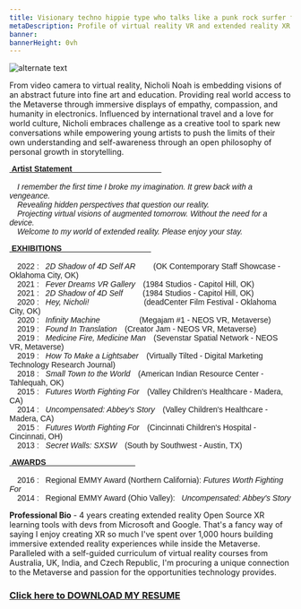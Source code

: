 ```yaml
---
title: Visionary techno hippie type who talks like a punk rock surfer from Oklahoma City
metaDescription: Profile of virtual reality VR and extended reality XR film video production artist
banner:
bannerHeight: 0vh
---
```


<div class="row">
  <div class="col-md-12">
    <img src="https://lh3.googleusercontent.com/-9X_0qe5RlyKshKh3J-xWaMaadMhxRm-1Lctj82IGVeVZ8rs8DLMznzbpfguJLmmXkb-ZQCm8V7NbgQG2FOcGlBT6F1FyyCqx0jgOeh5edZpUlreZpQTkweH2sv4BilzLNRIOHGQyA=w2400" alt="alternate text">
  </div>
</div>




From video camera to virtual reality, Nicholi Noah is embedding visions of an abstract future into fine art and education. Providing real world access to the Metaverse through immersive displays of empathy, compassion, and humanity in electronics. Influenced by international travel and a love for world culture, Nicholi embraces challenge as a creative tool to spark new conversations while empowering young artists to push the limits of their own understanding and self-awareness through an open philosophy of personal growth in storytelling.

<div class="row">
  <div class="col-md-12">
    <p style="font-family:arial"><b><u>&nbsp;Artist Statement &nbsp;&nbsp;&nbsp;&nbsp;&nbsp;&nbsp;&nbsp;&nbsp;&nbsp;&nbsp;&nbsp;&nbsp;&nbsp;&nbsp;&nbsp;&nbsp;&nbsp;&nbsp;&nbsp;&nbsp;&nbsp;&nbsp;&nbsp;&nbsp;&nbsp;&nbsp;&nbsp;&nbsp;&nbsp;&nbsp;&nbsp;&nbsp;&nbsp;&nbsp;&nbsp;&nbsp;&nbsp;&nbsp;&nbsp;&nbsp;</u></b></br><br>
    &emsp;<i>I remember the first time I broke my imagination. It grew back with a vengeance.</br>
    &emsp;Revealing hidden perspectives that question our reality.</br>
    &emsp;Projecting virtual visions of augmented tomorrow. Without the need for a device.</br>
    &emsp;Welcome to my world of extended reality. Please enjoy your stay.</i></p>
  </div>
</div>

<div class="row">
  <div class="col-md-12">
    <p style="font-family:arial"><b><u>&nbsp;EXHIBITIONS &nbsp;&nbsp;&nbsp;&nbsp;&nbsp;&nbsp;&nbsp;&nbsp;&nbsp;&nbsp;&nbsp;&nbsp;&nbsp;&nbsp;&nbsp;&nbsp;&nbsp;&nbsp;&nbsp;&nbsp;&nbsp;&nbsp;&nbsp;&nbsp;&nbsp;&nbsp;&nbsp;&nbsp;&nbsp;&nbsp;&nbsp;&nbsp;&nbsp;&nbsp;&nbsp;&nbsp;&nbsp;&nbsp;&nbsp;&nbsp;</u></b></br></br>
    &emsp;2022 : &nbsp; <i>2D Shadow of 4D Self AR</i>&emsp;&emsp;&nbsp;(OK Contemporary Staff Showcase - Oklahoma City, OK)</br>
    &emsp;2021 : &nbsp; <i>Fever Dreams VR Gallery</i>&emsp;(1984 Studios - Capitol Hill, OK)</br>
    &emsp;2021 : &nbsp; <i>2D Shadow of 4D Self</i>&emsp;&emsp;&nbsp;&nbsp;(1984 Studios - Capitol Hill, OK)</br>
	&emsp;2020 : &nbsp; <i>Hey, Nicholi!</i>&emsp;&emsp;&emsp;&emsp;&emsp;&emsp;&emsp;(deadCenter Film Festival - Oklahoma City, OK)</br>
	&emsp;2020 : &nbsp; <i>Infinity Machine</i>&emsp;&emsp;&emsp;&emsp;&emsp;(Megajam #1 - NEOS VR, Metaverse)</br>
	&emsp;2019 : &nbsp; <i>Found In Translation</i>&emsp;(Creator Jam - NEOS VR, Metaverse)</br>
	&emsp;2019 : &nbsp; <i>Medicine Fire, Medicine Man</i>&emsp;(Sevenstar Spatial Network - NEOS VR, Metaverse)</br>
	&emsp;2019 : &nbsp; <i>How To Make a Lightsaber</i>&emsp;(Virtually Tilted - Digital Marketing Technology Research Journal)</br>
	&emsp;2018 : &nbsp; <i>Small Town to the World</i>&emsp;(American Indian Resource Center - Tahlequah, OK)</br>
	&emsp;2015 : &nbsp; <i>Futures Worth Fighting For</i>&emsp;(Valley Children's Healthcare - Madera, CA)</br>
	&emsp;2014 : &nbsp; <i>Uncompensated: Abbey's Story</i>&emsp;(Valley Children's Healthcare - Madera, CA)</br>
	&emsp;2015 : &nbsp; <i>Futures Worth Fighting For</i>&emsp;(Cincinnati Children's Hospital - Cincinnati, OH)</br>
	&emsp;2013 : &nbsp; <i>Secret Walls: SXSW</i>&emsp;(South by Southwest - Austin, TX)</br></p>
  </div>
</div>

<div class="row">
  <div class="col-md-12">
    <p style="font-family:arial"><b><u>&nbsp;AWARDS &nbsp;&nbsp;&nbsp;&nbsp;&nbsp;&nbsp;&nbsp;&nbsp;&nbsp;&nbsp;&nbsp;&nbsp;&nbsp;&nbsp;&nbsp;&nbsp;&nbsp;&nbsp;&nbsp;&nbsp;&nbsp;&nbsp;&nbsp;&nbsp;&nbsp;&nbsp;&nbsp;&nbsp;&nbsp;&nbsp;&nbsp;&nbsp;&nbsp;&nbsp;&nbsp;&nbsp;&nbsp;&nbsp;&nbsp;&nbsp;</u></b></br></br>
	&emsp;2016 : &nbsp; Regional EMMY Award (Northern California):&nbsp;<i>Futures Worth Fighting For</i></br>
	&emsp;2014 : &nbsp; Regional EMMY Award (Ohio Valley):&nbsp;&nbsp;&nbsp;<i>Uncompensated: Abbey's Story</i></br>
	</div>
</div>

**Professional Bio** - 4 years creating extended reality Open Source XR learning tools with devs from Microsoft and Google. That's a fancy way of saying I enjoy creating XR so much I've spent over 1,000 hours building immersive extended reality experiences while inside the Metaverse. Paralleled with a self-guided curriculum of virtual reality courses from Australia, UK, India, and Czech Republic, I'm procuring a unique connection to the Metaverse and passion for the opportunities technology provides.


### [Click here to DOWNLOAD MY RESUME](/NicholiNoah_resume23.pdf)

